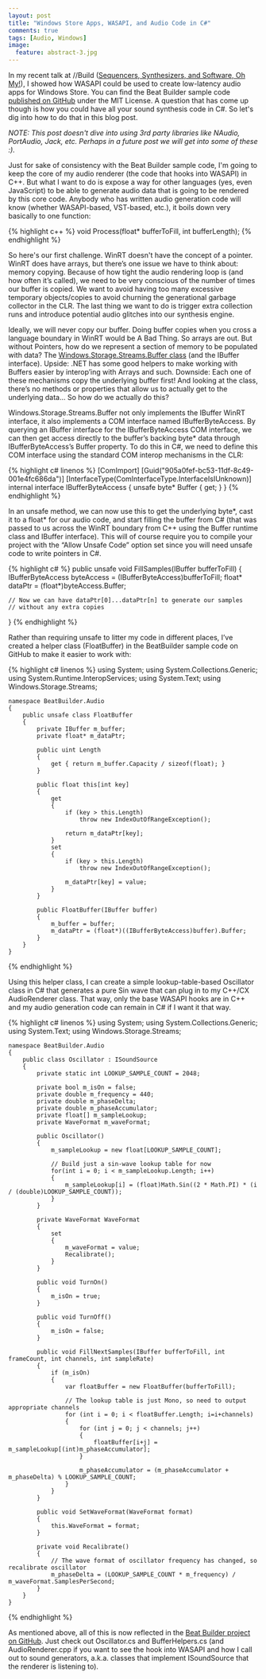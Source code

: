 ```yaml
---
layout: post
title: "Windows Store Apps, WASAPI, and Audio Code in C#"
comments: true
tags: [Audio, Windows]
image:
  feature: abstract-3.jpg
---
```

In my recent talk at //Build ([Sequencers, Synthesizers, and Software, Oh My!](https://channel9.msdn.com/Events/Build/2014/3-548)), 
I showed how WASAPI could be used to create low-latency audio apps
for Windows Store. You can find the Beat Builder sample code [published on GitHub](https://github.com/jolson88/BeatBuilder) 
under the MIT License. A question that has come up though is how you could have all your sound synthesis code
in C#. So let's dig into how to do that in this blog post.

*NOTE: This post doesn't dive into using 3rd party libraries like NAudio, PortAudio, Jack, etc. 
Perhaps in a future post we will get into some of these :).*

Just for sake of consistency with the Beat Builder sample code, I'm going to keep the core of my
audio renderer (the code that hooks into WASAPI) in C++. But what I want to do is expose a way for 
other languages (yes, even JavaScript) to be able to generate audio data that is going to be 
rendered by this core code. Anybody who has written audio generation code will know (whether 
WASAPI-based, VST-based, etc.), it boils down very basically to one function:

{% highlight c++ %}
void Process(float* bufferToFill, int bufferLength);
{% endhighlight %}

So here's our first challenge. WinRT doesn't have the concept of a pointer. WinRT does have arrays, 
but there’s one issue we have to think about: memory copying. Because of how tight the audio rendering 
loop is (and how often it’s called), we need to be very conscious of the number of times our buffer is 
copied. We want to avoid having too many excessive temporary objects/copies to avoid churning the 
generational garbage collector in the CLR. The last thing we want to do is trigger extra collection 
runs and introduce potential audio glitches into our synthesis engine.

Ideally, we will never copy our buffer. Doing buffer copies when you cross a language boundary in WinRT 
would be A Bad Thing. So arrays are out. But without Pointers, how do we represent a section of memory 
to be populated with data? The [Windows.Storage.Streams.Buffer class](http://msdn.microsoft.com/en-us/library/windows/apps/windows.storage.streams.buffer) (and the IBuffer interface). Upside: .NET has some good helpers to make working with Buffers easier by interop’ing with Arrays and such. Downside: Each one of these mechanisms copy the underlying buffer first! 
And looking at the class, there’s no methods or properties that allow us to actually get to the underlying 
data… So how do we actually do this?

Windows.Storage.Streams.Buffer not only implements the IBuffer WinRT interface, it also implements a COM 
interface named IBufferByteAccess. By 
querying an IBuffer interface for the IBufferByteAccess COM interface, we can then get access directly 
to the buffer’s backing byte* data through IBufferByteAccess’s Buffer property. To do this in C#, we need 
to define this COM interface using the standard COM interop mechanisms in the CLR:

{% highlight c# linenos %}
[ComImport]
[Guid("905a0fef-bc53-11df-8c49-001e4fc686da")]
[InterfaceType(ComInterfaceType.InterfaceIsIUnknown)]
internal interface IBufferByteAccess
{
	unsafe byte* Buffer
	{
		get;
	}
}
{% endhighlight %}

In an unsafe method, we can now use this to get the underlying byte*, cast it to a float* for our audio code, 
and start filling the buffer from C# (that was passed to us across the WinRT boundary from C++ using the Buffer 
runtime class and IBuffer interface).  This will of course require you to compile your project with the “Allow 
Unsafe Code” option set since you will need unsafe code to write pointers in C#.

{% highlight c# %}
public unsafe void FillSamples(IBuffer bufferToFill)
{
	IBufferByteAccess byteAccess = (IBufferByteAccess)bufferToFill;
	float* dataPtr = (float*)byteAccess.Buffer;
     
	// Now we can have dataPtr[0]...dataPtr[n] to generate our samples
	// without any extra copies
}
{% endhighlight %}

Rather than requiring unsafe to litter my code in different places, I’ve created a helper class (FloatBuffer) in 
the BeatBuilder sample code on GitHub to make it easier to work with:

{% highlight c# linenos %}
    using System;
    using System.Collections.Generic;
    using System.Runtime.InteropServices;
    using System.Text;
    using Windows.Storage.Streams;
     
    namespace BeatBuilder.Audio
    {
        public unsafe class FloatBuffer
        {
            private IBuffer m_buffer;
            private float* m_dataPtr;
     
            public uint Length
            {
                get { return m_buffer.Capacity / sizeof(float); }
            }
     
            public float this[int key]
            {
                get
                {
                    if (key > this.Length)
                        throw new IndexOutOfRangeException();
     
                    return m_dataPtr[key];
                }
                set
                {
                    if (key > this.Length)
                        throw new IndexOutOfRangeException();
     
                    m_dataPtr[key] = value;
                }
            }
     
            public FloatBuffer(IBuffer buffer)
            {
                m_buffer = buffer;
                m_dataPtr = (float*)((IBufferByteAccess)buffer).Buffer;
            }
        }
    }
{% endhighlight %}

Using this helper class, I can create a simple lookup-table-based Oscillator class in C# that generates a pure 
Sin wave that can plug in to my C++/CX AudioRenderer class. That way, only the base WASAPI hooks are in C++ and 
my audio generation code can remain in C# if I want it that way.

{% highlight c# linenos %}
    using System;
    using System.Collections.Generic;
    using System.Text;
    using Windows.Storage.Streams;
     
    namespace BeatBuilder.Audio
    {
        public class Oscillator : ISoundSource
        {
            private static int LOOKUP_SAMPLE_COUNT = 2048;
     
            private bool m_isOn = false;
            private double m_frequency = 440;
            private double m_phaseDelta;
            private double m_phaseAccumulator;
            private float[] m_sampleLookup;
            private WaveFormat m_waveFormat;
     
            public Oscillator()
            {
                m_sampleLookup = new float[LOOKUP_SAMPLE_COUNT];
     
                // Build just a sin-wave lookup table for now
                for(int i = 0; i < m_sampleLookup.Length; i++)
                {
                    m_sampleLookup[i] = (float)Math.Sin((2 * Math.PI) * (i / (double)LOOKUP_SAMPLE_COUNT));
                }
            }
     
            private WaveFormat WaveFormat
            {
                set
                {
                    m_waveFormat = value;
                    Recalibrate();
                }
            }
     
            public void TurnOn()
            {
                m_isOn = true;
            }
     
            public void TurnOff()
            {
                m_isOn = false;
            }
     
            public void FillNextSamples(IBuffer bufferToFill, int frameCount, int channels, int sampleRate)
            {
                if (m_isOn)
                {
                    var floatBuffer = new FloatBuffer(bufferToFill);
     
                    // The lookup table is just Mono, so need to output appropriate channels
                    for (int i = 0; i < floatBuffer.Length; i=i+channels)
                    {
                        for (int j = 0; j < channels; j++)
                        {
                            floatBuffer[i+j] = m_sampleLookup[(int)m_phaseAccumulator];
                        }
     
                        m_phaseAccumulator = (m_phaseAccumulator + m_phaseDelta) % LOOKUP_SAMPLE_COUNT;
                    }
                }
            }
     
            public void SetWaveFormat(WaveFormat format)
            {
                this.WaveFormat = format;
            }
     
            private void Recalibrate()
            {
                // The wave format of oscillator frequency has changed, so recalibrate oscillator
                m_phaseDelta = (LOOKUP_SAMPLE_COUNT * m_frequency) / m_waveFormat.SamplesPerSecond;
            }
        }
    }
{% endhighlight %}

As mentioned above, all of this is now reflected in the [Beat Builder project on GitHub](https://github.com/jolson88/BeatBuilder). 
Just check out Oscillator.cs and BufferHelpers.cs (and AudioRenderer.cpp if you want to see the hook into 
WASAPI and how I call out to sound generators, a.k.a. classes that implement ISoundSource that the renderer 
is listening to). 

